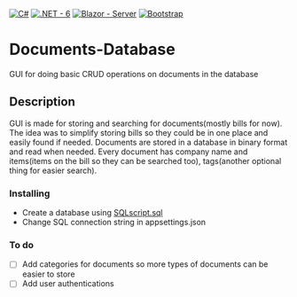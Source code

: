 [![C#](https://img.shields.io/badge/C%23-2ea44f)](https://github.com/dotnet/csharplang)
[![.NET - 6](https://img.shields.io/badge/.NET-6-2ea44f)](https://dotnet.microsoft.com/en-us/)
[![Blazor - Server](https://img.shields.io/badge/Blazor-Server-2ea44f)](https://dotnet.microsoft.com/en-us/apps/aspnet/web-apps/blazor)
[![Bootstrap](https://img.shields.io/badge/Bootstrap-2ea44f)](https://getbootstrap.com/)

# Documents-Database

GUI for doing basic CRUD operations on documents in the database

## Description

GUI is made for storing and searching for documents(mostly bills for now). The idea was to simplify storing bills so they could be in one place and easily found if needed. Documents are stored in a database in binary format and read when needed. Every document has company name and items(items on the bill so they can be searched too), tags(another optional thing for easier search).

### Installing
- Create a database using [SQLscript.sql](SQLscript.sql)
- Change SQL connection string in appsettings.json

### To do

- [ ] Add categories for documents so more types of documents can be easier to store
- [ ] Add user authentications
